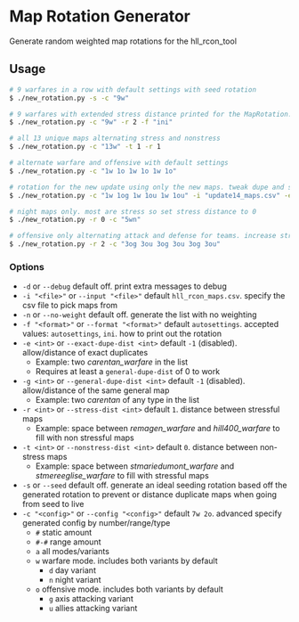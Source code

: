 # Map Rotation Generator

Generate random weighted map rotations for the hll_rcon_tool

## Usage

```sh
# 9 warfares in a row with default settings with seed rotation
$ ./new_rotation.py -s -c "9w"

# 9 warfares with extended stress distance printed for the MapRotation.ini file
$ ./new_rotation.py -c "9w" -r 2 -f "ini"

# all 13 unique maps alternating stress and nonstress
$ ./new_rotation.py -c "13w" -t 1 -r 1

# alternate warfare and offensive with default settings
$ ./new_rotation.py -c "1w 1o 1w 1o 1w 1o"

# rotation for the new update using only the new maps. tweak dupe and stress options
$ ./new_rotation.py -c "1w 1og 1w 1ou 1w 1ou" -i "update14_maps.csv" -e 1 -g 1

# night maps only. most are stress so set stress distance to 0
$ ./new_rotation.py -r 0 -c "5wn"

# offensive only alternating attack and defense for teams. increase stress map distance to 2
$ ./new_rotation.py -r 2 -c "3og 3ou 3og 3ou 3og 3ou"
```

### Options

- `-d` or `--debug` default off. print extra messages to debug
- `-i "<file>"` or `--input "<file>"` default `hll_rcon_maps.csv`. specify the csv file to pick maps from 
- `-n` or `--no-weight` default off. generate the list with no weighting
- `-f "<format>"` or `--format "<format>"` default `autosettings`. accepted values: `autosettings`, `ini`. how to print out the rotation
- `-e <int>` or `--exact-dupe-dist <int>` default `-1` (disabled). allow/distance of exact duplicates
    - Example: two *carentan_warfare* in the list
	- Requires at least a `general-dupe-dist` of 0 to work
- `-g <int>` or `--general-dupe-dist <int>` default `-1` (disabled). allow/distance of the same general map
	- Example: two *carentan* of any type in the list
- `-r <int>` or `--stress-dist <int>` default `1`. distance between stressful maps
	- Example: space between *remagen_warfare* and *hill400_warfare* to fill with non stressful maps
- `-t <int>` or `--nonstress-dist <int>` default `0`. distance between non-stress maps
	- Example: space between *stmariedumont_warfare* and *stmereeglise_warfare* to fill with stressful maps
- `-s` or `--seed` default off. generate an ideal seeding rotation based off the generated rotation to prevent or distance duplicate maps when going from seed to live
- `-c "<config>"` or  `--config "<config>"` default `7w 2o`. advanced specify generated config by number/range/type
    - `#` static amount
	- `#-#` range amount
	- `a` all modes/variants
    - `w` warfare mode. includes both variants by default
		- `d` day variant
		- `n` night variant
	- `o` offensive mode. includes both variants by default
	    - `g` axis attacking variant
		- `u` allies attacking variant